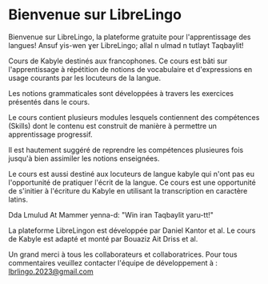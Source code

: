 # Bienvenue sur LibreLingo

Bienvenue sur LibreLingo, la plateforme gratuite pour l'apprentissage des langues!
Ansuf yis-wen ɣer LibreLingo; allal n ulmad n tutlayt Taqbaylit!

Cours de Kabyle destinés aux francophones. Ce cours est bâti sur l'apprentissage à répétition de notions de vocabulaire et d'expressions en usage courants par les locuteurs de la langue.

Les notions grammaticales sont développées à travers les exercices présentés dans le cours.

Le cours contient plusieurs modules lesquels contiennent des compétences (Skills) dont le contenu est construit de manière à permettre un apprentissage progressif.

Il est hautement suggéré de reprendre les compétences plusieures fois jusqu'à bien assimiler les notions enseignées.

Le cours est aussi destiné aux locuteurs de langue kabyle qui n'ont pas eu l'opportunité de pratiquer l'écrit de la langue. Ce cours est une opportunité de s'initier à l'écriture du Kabyle en utilisant la transcription en caractère latins.

Dda Lmulud At Mammer yenna-d: "Win iran Taqbaylit yaru-tt!"

La plateforme LibreLingon est développée par Daniel Kantor et al. Le cours de Kabyle est adapté et monté par Bouaziz Ait Driss et al.

Un grand merci à tous les collaborateurs et collaboratrices. Pour tous commentaires veuillez contacter l'équipe de développement à : lbrlingo.2023@gmail.com